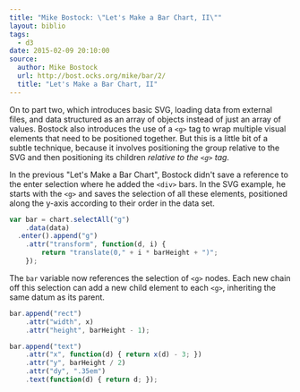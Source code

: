 ```yaml
---
title: "Mike Bostock: \"Let's Make a Bar Chart, II\""
layout: biblio
tags:
  - d3
date: 2015-02-09 20:10:00
source:
  author: Mike Bostock
  url: http://bost.ocks.org/mike/bar/2/
  title: "Let's Make a Bar Chart, II"
---
```


On to part two, which introduces basic SVG, loading data from external files,
and data structured as an array of objects instead of just an array of values.
Bostock also introduces the use of a `<g>` tag to wrap multiple visual elements
that need to be positioned together. But this is a little bit of a subtle
technique, because it involves positioning the group relative to the SVG and
then positioning its children _relative to the `<g>` tag_.

In the previous "Let's Make a Bar Chart", Bostock didn't save a reference to the
enter selection where he added the `<div>` bars. In the SVG example, he starts
with the `<g>` and saves the selection of all these elements, positioned along
the y-axis according to their order in the data set.

```javascript
var bar = chart.selectAll("g")
    .data(data)
  .enter().append("g")
    .attr("transform", function(d, i) {
        return "translate(0," + i * barHeight + ")";
    });
```

The `bar` variable now references the selection of `<g>` nodes. Each new chain
off this selection can add a new child element to each `<g>`, inheriting the
same datum as its parent.

```javascript
bar.append("rect")
    .attr("width", x)
    .attr("height", barHeight - 1);

bar.append("text")
    .attr("x", function(d) { return x(d) - 3; })
    .attr("y", barHeight / 2)
    .attr("dy", ".35em")
    .text(function(d) { return d; });
```
